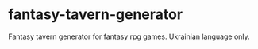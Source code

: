 # fantasy-tavern-generator
Fantasy tavern generator for fantasy rpg games. Ukrainian language only.
